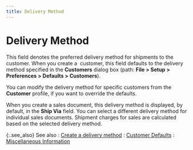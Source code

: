 ```yaml
---
title: Delivery Method
---
```


# Delivery Method


This field denotes the preferred delivery method for shipments to the  customer. When you create a  customer,  this field defaults to the delivery method specified in the **Customers** dialog box (path: **File &gt; Setup 
 &gt; Preferences &gt; Defaults &gt; Customers**).


You can modify the delivery method for specific customers from the **Customer** profile, if you want to override  the defaults.


When you create a sales document, this delivery method is displayed,  by default, in the **Ship Via** field.  You can select a different delivery method for individual sales documents.  Shipment charges for sales are calculated based on the selected delivery  method.


{:.see_also}
See also
: [Create  a delivery method]({{site.sc_chm}}/options/everest-freight-estimator/delivery-methods/set-up-a-delivery-method/creating_a_new_delivery_method.html)
: [Customer Defaults]({{site.mc_baseurl}}/customer-preferences/customer_defaults.html)
: [Miscellaneous  Information]({{site.mc_baseurl}}/customer-details/miscellaneous-information/miscellaneous_information_content.html)
